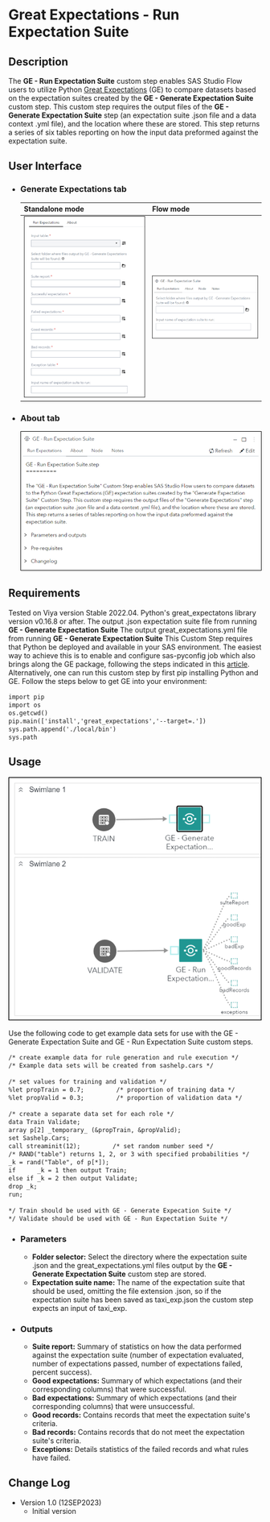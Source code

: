 # Great Expectations - Run Expectation Suite

## Description

The **GE - Run Expectation Suite** custom step enables SAS Studio Flow users to utilize Python [Great Expectations](https://greatexpectations.io/) (GE) to compare datasets based on the expectation suites created by the **GE - Generate Expectation Suite** custom step. This custom step requires the output files of the **GE - Generate Expectation Suite** step (an expectation suite .json file and a data context .yml file), and the location where these are stored. This step returns a series of six tables reporting on how the input data preformed against the expectation suite.

## User Interface

* ### Generate Expectations tab ###

   | Standalone mode | Flow mode |
   | --- | --- |                  
   | ![](img/RES_gen_alone.png) | ![](img/RES_gen_flow.png) |

* ### About tab ###

   ![](img/RES_about.png)

## Requirements

Tested on Viya version Stable 2022.04.
Python's great_expectatons library version v0.16.8 or after.
The output .json expectation suite file from running **GE - Generate Expectation Suite**
The output great_expectations.yml file from running **GE - Generate Expectation Suite**
This Custom Step requires that Python be deployed and available in your SAS environment. The easiest way to achieve this is to enable and configure sas-pyconfig job which also brings along the GE package, following the steps indicated in this [article](https://communities.sas.com/t5/SAS-Communities-Library/Using-the-SAS-Configurator-for-Open-Source-to-Build-Python-and-R/ta-p/842310).
Alternatively, one can run this custom step by first pip installing Python and GE. Follow the steps below to get GE into your environment:
```
import pip
import os
os.getcwd()
pip.main(['install','great_expectations','--target=.'])
sys.path.append('./local/bin')
sys.path
```

## Usage

![](img/usage.png)

Use the following code to get example data sets for use with the GE - Generate Expectation Suite and GE - Run Expectation Suite custom steps.

```
/* create example data for rule generation and rule execution */
/* Example data sets will be created from sashelp.cars */

/* set values for training and validation */
%let propTrain = 0.7;         /* proportion of training data */
%let propValid = 0.3;         /* proportion of validation data */

/* create a separate data set for each role */
data Train Validate;
array p[2] _temporary_ (&propTrain, &propValid);
set Sashelp.Cars;
call streaminit(12);         /* set random number seed */
/* RAND("table") returns 1, 2, or 3 with specified probabilities */
_k = rand("Table", of p[*]);
if      _k = 1 then output Train;
else if _k = 2 then output Validate;
drop _k;
run;

*/ Train should be used with GE - Generate Expecation Suite */
*/ Validate should be used with GE - Run Expectation Suite */
```

* ### Parameters ###
   * **Folder selector:** Select the directory where the expectation suite .json and the great_expectations.yml files output by the **GE - Generate Expectation Suite** custom step are stored.
   * **Expectation suite name:** The name of the expectation suite that should be used, omitting the file extension .json, so if the expectation suite has been saved as taxi_exp.json the custom step expects an input of taxi_exp.
   
* ### Outputs ###
   * **Suite report:** Summary of statistics on how the data performed against the expectation suite (number of expectation evaluated, number of expectations passed, number of expectations failed, percent success).
   * **Good expectations:** Summary of which expectations (and their corresponding columns) that were successful.
   * **Bad expectations:** Summary of which expectations (and their corresponding columns) that were unsuccessful.
   * **Good records:** Contains records that meet the expectation suite's criteria.
   * **Bad records:** Contains records that do not meet the expectation suite's criteria.
   * **Exceptions:** Details statistics of the failed records and what rules have failed.


## Change Log

* Version 1.0 (12SEP2023) 
    * Initial version
